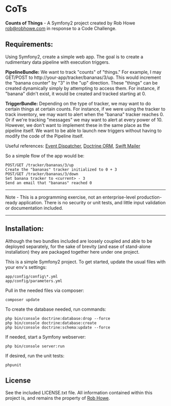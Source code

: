 # CoTs

**Counts of Things** - A Symfony2 project created by Rob Howe [rob@robhowe.com](mailto:rob@robhowe.com) in response to a Code Challenge.

## Requirements:

Using Symfony2, create a simple web app. The goal is to create a rudimentary data pipeline with execution triggers.

**PipelineBundle:** We want to track "counts" of "things." For example, I may GET/POST to http://your-app/tracker/bananas/3/up. This would increment the "banana counter" by "3" in the "up" direction. These "things" can be created dynamically simply by attempting to access them. For instance, if "banana" didn't exist, it would be created and tracked starting at 0.

**TriggerBundle:** Depending on the type of tracker, we may want to do certain things at certain counts. For instance, if we were using the tracker to track inventory, we may want to alert when the "banana" tracker reaches 0. Or if we're tracking "messages" we may want to alert at every power of 10. However, we don't want to implement these in the same place as the pipeline itself. We want to be able to launch new triggers without having to modify the code of the Pipeline itself.

Useful references: [Event Dispatcher](http://symfony.com/doc/current/components/event_dispatcher/introduction.html), [Doctrine ORM](http://symfony.com/doc/current/book/doctrine.html), [Swift Mailer](http://symfony.com/doc/current/cookbook/email/email.html)

So a simple flow of the app would be:

    POST/GET /tracker/bananas/3/up
    Create the "bananas" tracker initialized to 0 + 3
    POST/GET /tracker/bananas/3/down
    Set banana tracker to <current> - 3
    Send an email that "bananas" reached 0

*****

Note - This is a programming exercise, not an enterprise-level production-ready application.  There is no security or unit tests, and little input validation or documentation included.

*****

## Installation:

Although the two bundles included are loosely coupled and able to be deployed separately, for the sake of brevity (and ease of stand-alone installation) they are packaged together here under one project.

This is a simple Symfony2 project.
To get started, update the usual files with your env's settings:

~~~~
app/config/config\*.yml
app/config/parameters.yml
~~~~

Pull in the needed files via composer:

~~~~
composer update
~~~~

To create the database needed, run commands:

~~~~
php bin/console doctrine:database:drop --force
php bin/console doctrine:database:create
php bin/console doctrine:schema:update --force
~~~~

If needed, start a Symfony webserver:

~~~~
php bin/console server:run
~~~~

If desired, run the unit tests:

~~~~
phpunit
~~~~

## License

See the included LICENSE.txt file.
All information contained within this project is, and remains the property of [Rob Howe](http://www.robhowe.com/).

